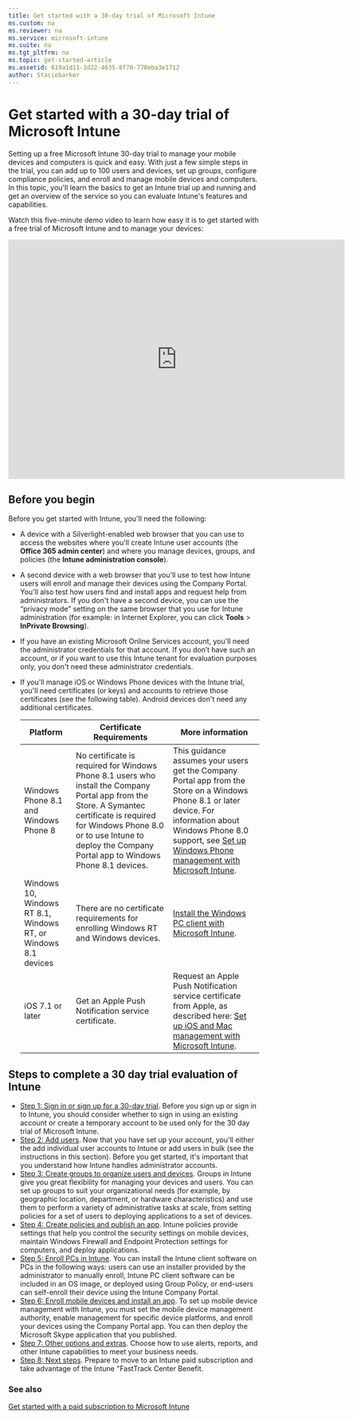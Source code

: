 ```yaml
---
title: Get started with a 30-day trial of Microsoft Intune
ms.custom: na
ms.reviewer: na
ms.service: microsoft-intune
ms.suite: na
ms.tgt_pltfrm: na
ms.topic: get-started-article
ms.assetid: 619a1d11-3d22-4635-8f70-770eba3e1712
author: Staciebarker
---
```

# Get started with a 30-day trial of Microsoft Intune
Setting up a free Microsoft Intune 30-day trial to manage your mobile devices and computers is quick and easy. With just a few simple steps in the trial, you can add up to 100 users and devices, set up groups, configure compliance policies, and enroll and manage mobile devices and computers. In this topic, you'll learn the basics  to get an Intune trial up and running and get an overview of the service so you can evaluate Intune's features and capabilities.

Watch this five-minute demo video to learn how easy it is to get started with a free trial of Microsoft Intune and to manage your devices:

<iframe width="675" height="480" src="https://www.youtube.com/embed/ltcZvm4VOFU" frameborder="0" allowfullscreen></iframe>

## Before you begin
Before you get started with Intune, you'll need the following:

-   A device with a Silverlight-enabled web browser that you can use to access the websites where you'll  create Intune user accounts (the **Office 365 admin center**) and where you manage devices, groups, and policies  (the **Intune administration console**).

-   A second device with a web browser that you'll use  to test how Intune users will enroll and manage their devices using the Company Portal. You'll also test how users find and install apps and request help from administrators. If you don't have a second device, you can use the “privacy mode” setting on the same browser that you use for Intune administration (for example: in Internet Explorer, you can click **Tools** &gt; **InPrivate Browsing**).

-   If you have an existing Microsoft Online Services account, you'll need the  administrator credentials for that account. If you don’t have such an account, or if you want to use this Intune tenant for evaluation purposes only, you don't need these administrator credentials.

-   If you'll manage iOS or Windows Phone devices with the Intune trial, you'll need certificates (or keys) and accounts to retrieve those certificates (see the following table). Android devices don't need any additional certificates.

    |Platform|Certificate Requirements|More information|
    |------------|----------------------------|--------------------|
    |Windows Phone 8.1 and Windows Phone 8 |No certificate is required for Windows Phone 8.1 users who install the Company Portal app from the Store. A Symantec certificate is required for Windows Phone 8.0 or to use Intune to deploy the Company Portal app to Windows Phone 8.1 devices.|This guidance assumes your users get the Company Portal app from the Store on a Windows Phone 8.1 or later device. For information about Windows Phone 8.0 support, see [Set up Windows Phone management with Microsoft Intune](/Intune/DeployUse/set-up-windows-phone-management-with-microsoft-intune).|
    |Windows 10, Windows RT 8.1, Windows RT, or Windows 8.1 devices|There are no certificate requirements for enrolling Windows RT and Windows devices.|[Install the Windows PC client with Microsoft Intune](/Intune/DeployUse/install-the-windows-pc-client-with-microsoft-intune).|
    |iOS 7.1 or later|Get an Apple Push Notification service certificate.|Request an Apple Push Notification service certificate from Apple, as described here: [Set up iOS and Mac management with Microsoft Intune](/Intune/DeployUse/set-up-ios-and-mac-management-with-microsoft-intune).|

## Steps to complete a 30 day trial evaluation of Intune
- [Step 1: Sign in or sign up for a 30-day trial](get-started-with-a-30-day-trial-of-microsoft-intune-step1.md). Before  you sign up or sign in to Intune,  you should consider whether to sign in using an existing account or create a temporary account to be used only for the 30 day trial of Microsoft Intune.
- [Step 2: Add users](get-started-with-a-30-day-trial-of-microsoft-intune-step2.md). Now that you have set up your account, you'll either the add individual user accounts to Intune or add users in bulk (see the instructions in this section). Before you get started, it's important that you understand how Intune handles administrator accounts.
- [Step 3: Create groups to organize users and devices](get-started-with-a-30-day-trial-of-microsoft-intune-step3.md). Groups in Intune give you great flexibility for managing your devices and users. You can set up groups to suit your organizational needs (for example, by geographic location, department, or hardware characteristics) and use them to perform a variety of administrative tasks at scale, from setting policies for a set of users to deploying applications to a set of devices.
- [Step 4: Create policies and publish an app](get-started-with-a-30-day-trial-of-microsoft-intune-step4.md). Intune policies provide settings that help you control the security settings on mobile devices, maintain Windows Firewall and Endpoint Protection settings for computers, and deploy applications.
- [Step 5: Enroll PCs in Intune](get-started-with-a-30-day-trial-of-microsoft-intune-step5.md). You can install the Intune client software on PCs in the following ways: users can use an installer provided by the administrator to manually enroll, Intune PC client software can be included in an OS image, or deployed using Group Policy, or end-users can self-enroll their device using the Intune Company Portal.
- [Step 6: Enroll mobile devices and install an app](get-started-with-a-30-day-trial-of-microsoft-intune-step6.md). To set up mobile device management with Intune, you must set the mobile device management authority, enable management for specific device platforms, and enroll your devices using the Company Portal app. You can then deploy the Microsoft Skype application that you published.
- [Step 7: Other options and extras](get-started-with-a-30-day-trial-of-microsoft-intune-step7.md). Choose how to use alerts, reports, and other Intune capabilities to meet your business needs.
- [Step 8: Next steps](get-started-with-a-30-day-trial-of-microsoft-intune-step8.md). Prepare to move to an Intune paid subscription and take advantage of the Intune "FastTrack Center Benefit.


### See also
[Get started with a paid subscription to Microsoft Intune](/Intune/DeployUse/get-started-with-a-paid-subscription-to-microsoft-intune)

